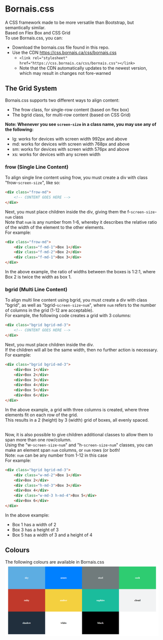 # Bornais.css
A CSS framework made to be more versatile than Bootstrap, but semantically similar.<br>
Based on Flex Box and CSS Grid<br>
To use Bornais.css, you can:
* Download the bornais.css file found in this repo.
* Use the CDN https://css.bornais.ca/css/bornais.css
    * `<link rel="stylesheet" href="https://css.bornais.ca/css/bornais.css"></link>`
    * Note that the CDN automatically updates to the newest version, which may result in changes not fore-warned

## The Grid System
Bornais.css supports two different ways to align content:
* The frow class, for single-row content (based on flex box)
* The bgrid class, for multi-row content (based on CSS Grid)

**Note: Whenever you see `screen-size` in a class name, you may use any of the following:**
* lg: works for devices with screen width 992px and above
* md: works for devices with screen width 768px and above
* sm: works for devices with screen width 576px and above
* xs: works for devices with any screen width

### frow (Single Line Content)
To align single line content using frow, you must create a div with class "frow-`screen-size`", like so:
```html
<div class="frow-md">
    <!-- CONTENT GOES HERE -->
</div> 
```

Next, you must place children inside the div, giving them the f-`screen-size`-`num` class<br>
Note that `num` is any number from 1-6, whereby it describes the relative ratio of the width of the element to the other elements.<br>
For example:
```html
<div class="frow-md">
    <div class="f-md-1">Box 1</div>
    <div class="f-md-2">Box 2</div>
    <div class="f-md-1">Box 3</div>
</div> 
```
In the above example, the ratio of widths between the boxes is 1:2:1, where Box 2 is twice the width as box 1.

### bgrid (Multi Line Content)
To align multi line content using bgrid, you must create a div with class "bgrid", as well as "bgrid-`screen-size`-`num`", where `num` refers to the number of columns in the grid (1-12 are acceptable).<br>
For example, the following code creates a grid with 3 columns:
```html
<div class="bgrid bgrid-md-3">
    <!-- CONTENT GOES HERE -->
</div> 
```

Next, you must place children inside the div.<br>
If the children will all be the same width, then no further action is necessary.<br>
For example:
```html
<div class="bgrid bgrid-md-3">
    <div>Box 1</div>
    <div>Box 2</div>
    <div>Box 3</div>
    <div>Box 4</div>
    <div>Box 5</div>
    <div>Box 6</div>
</div> 
```
In the above example, a grid with three columns is created, where three elements fit on each row of the grid.<br>
This results in a 2 (height) by 3 (width) grid of boxes, all evenly spaced.<br><br>

Now, it is also possible to give children additional classes to allow them to span more than one row/column.<br>
Using the "w-`screen-size`-`num`" and "h-`screen-size`-`num`" classes, you can make an element span `num` columns, or `num` rows (or both! <br>
Note: `num` can be any number from 1-12 in this case<br>
For example:
```html
<div class="bgrid bgrid-md-3">
    <div class="w-md-2">Box 1</div>
    <div>Box 2</div>
    <div class="h-md-3">Box 3</div>
    <div>Box 4</div>
    <div class="w-md-3 h-md-4">Box 5</div>
    <div>Box 6</div>
</div> 
```
In the above example:
* Box 1 has a width of 2
* Box 3 has a height of 3
* Box 5 has a width of 3 and a height of 4

## Colours
The following colours are available in Bornais.css
![Image of Colour Palette](static/colors.png)